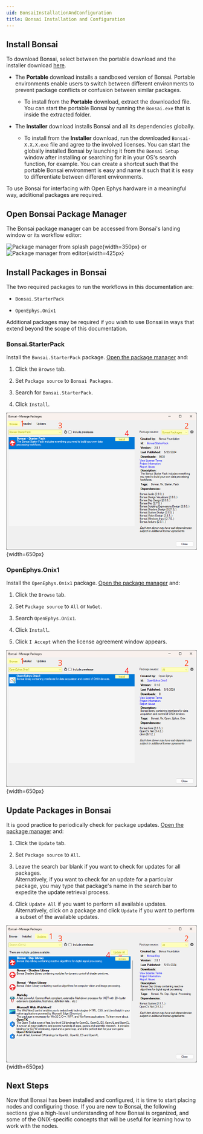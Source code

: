 ```yaml
---
uid: BonsaiInstallationAndConfiguration
title: Bonsai Installation and Configuration
---
```


## Install Bonsai

To download Bonsai, select between the portable download and the installer download [here](https://bonsai-rx.org/docs/articles/installation.html).

*   The **Portable** download installs a sandboxed version of Bonsai. Portable environments enable users to switch between different environments to prevent package conflicts or confusion between similar packages.

    *   To install from the **Portable** download, extract the downloaded file. You can start the portable Bonsai by running the `Bonsai.exe` that is inside the extracted folder.

*   The **Installer** download installs Bonsai and all its dependencies globally.

    *   To install from the **Installer** download, run the downloaded `Bonsai-X.X.X.exe` file and agree to the involved licenses. You can start the globally installed Bonsai by launching it from the `Bonsai Setup` window after installing or searching for it in your OS's search function, for example. You can create a shortcut such that the portable Bonsai environment is easy and name it such that it is easy to differentiate between different environments. 

To use Bonsai for interfacing with Open Ephys hardware in a meaningful way, additional packages are required.

## Open Bonsai Package Manager

The Bonsai package manager can be accessed from Bonsai's landing window or its workflow editor:

![Package manager from splash page](../../images/bonsai-splash-page-package-manager-highlight.png){width=350px} or ![Package manager from editor](../../images/bonsai-editor-package-manager-highlight.png){width=425px}

## Install Packages in Bonsai

The two required packages to run the workflows in this documentation are:

*   `Bonsai.StarterPack`

*   `OpenEphys.Onix1`

Additional packages may be required if you wish to use Bonsai in ways that extend beyond the scope of this documentation.

### Bonsai.StarterPack

Install the `Bonsai.StarterPack` package. [Open the package manager](#open-bonsai-package-manager) and:

1.  Click the `Browse` tab.

1.  Set `Package source` to `Bonsai Packages`.

1.  Search for `Bonsai.StarterPack`.

1.  Click `Install`.

![Bonsai Bonsai.StarterPack Install Screenshot](../../images/bonsai-install-Bonsai.StarterPack.webp){width=650px}

### OpenEphys.Onix1

Install the `OpenEphys.Onix1` package. [Open the package manager](#open-bonsai-package-manager) and:

1.  Click the `Browse` tab.

1.  Set `Package source` to `All` or `NuGet`.

1.  Search `OpenEphys.Onix1`.

1.  Click `Install`.

1.  Click `I Accept` when the license agreement window appears.

![Bonsai OpenEphys.Onix1 Install Screenshot](../../images/bonsai-install-OpenEphys.Onix1.webp){width=650px}

## Update Packages in Bonsai

It is good practice to periodically check for package updates. [Open the package manager](#open-bonsai-package-manager) and:

1.  Click the `Update` tab.

1.  Set `Package source` to `All`.

1.  Leave the search bar blank if you want to check for updates for all packages.\
    Alternatively, if you want to check for an update for a particular package, you may type that package's name in the search bar to expedite the update retrieval process.

1.  Click `Update All` if you want to perform all available updates.\
    Alternatively, click on a package and click `Update` if you want to perform a subset of the available updates.

![Bonsai Update All or Just One Screenshot](../../images/bonsai-update.webp){width=650px}

## Next Steps

Now that Bonsai has been installed and configured, it is time to start placing nodes and configuring those. If you are new to Bonsai, the following sections give a high-level understanding of how Bonsai is organized, and some of the ONIX-specific concepts that will be useful for learning how to work with the nodes.
